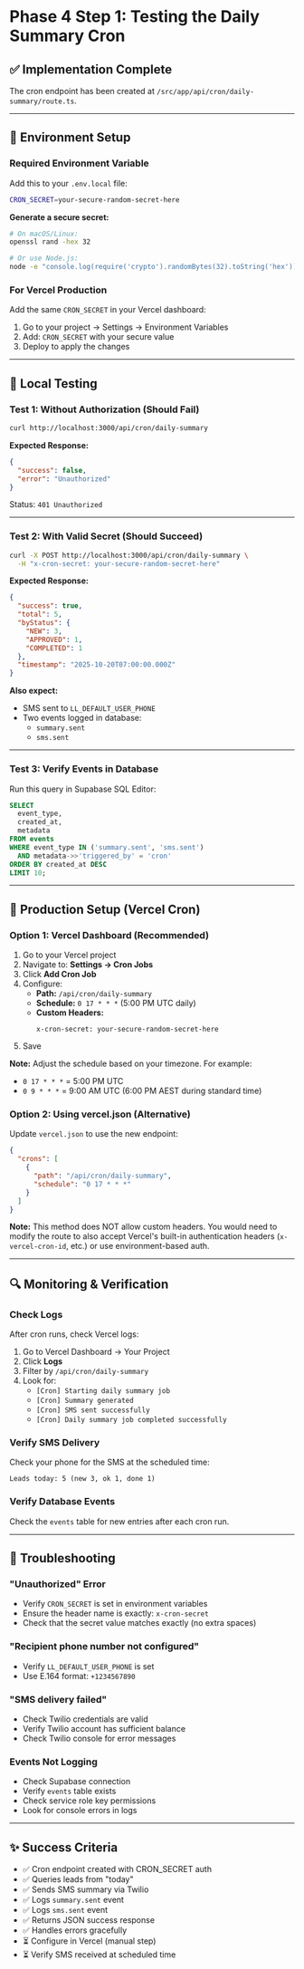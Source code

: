 # Phase 4 Step 1: Testing the Daily Summary Cron

## ✅ Implementation Complete

The cron endpoint has been created at `/src/app/api/cron/daily-summary/route.ts`.

---

## 🔧 Environment Setup

### Required Environment Variable

Add this to your `.env.local` file:

```bash
CRON_SECRET=your-secure-random-secret-here
```

**Generate a secure secret:**
```bash
# On macOS/Linux:
openssl rand -hex 32

# Or use Node.js:
node -e "console.log(require('crypto').randomBytes(32).toString('hex'))"
```

### For Vercel Production

Add the same `CRON_SECRET` in your Vercel dashboard:
1. Go to your project → Settings → Environment Variables
2. Add: `CRON_SECRET` with your secure value
3. Deploy to apply the changes

---

## 🧪 Local Testing

### Test 1: Without Authorization (Should Fail)

```bash
curl http://localhost:3000/api/cron/daily-summary
```

**Expected Response:**
```json
{
  "success": false,
  "error": "Unauthorized"
}
```

Status: `401 Unauthorized`

---

### Test 2: With Valid Secret (Should Succeed)

```bash
curl -X POST http://localhost:3000/api/cron/daily-summary \
  -H "x-cron-secret: your-secure-random-secret-here"
```

**Expected Response:**
```json
{
  "success": true,
  "total": 5,
  "byStatus": {
    "NEW": 3,
    "APPROVED": 1,
    "COMPLETED": 1
  },
  "timestamp": "2025-10-20T07:00:00.000Z"
}
```

**Also expect:**
- SMS sent to `LL_DEFAULT_USER_PHONE`
- Two events logged in database:
  - `summary.sent` 
  - `sms.sent`

---

### Test 3: Verify Events in Database

Run this query in Supabase SQL Editor:

```sql
SELECT 
  event_type,
  created_at,
  metadata
FROM events
WHERE event_type IN ('summary.sent', 'sms.sent')
  AND metadata->>'triggered_by' = 'cron'
ORDER BY created_at DESC
LIMIT 10;
```

---

## 🚀 Production Setup (Vercel Cron)

### Option 1: Vercel Dashboard (Recommended)

1. Go to your Vercel project
2. Navigate to: **Settings → Cron Jobs**
3. Click **Add Cron Job**
4. Configure:
   - **Path:** `/api/cron/daily-summary`
   - **Schedule:** `0 17 * * *` (5:00 PM UTC daily)
   - **Custom Headers:**
     ```
     x-cron-secret: your-secure-random-secret-here
     ```
5. Save

**Note:** Adjust the schedule based on your timezone. For example:
- `0 17 * * *` = 5:00 PM UTC
- `0 9 * * *` = 9:00 AM UTC (6:00 PM AEST during standard time)

### Option 2: Using vercel.json (Alternative)

Update `vercel.json` to use the new endpoint:

```json
{
  "crons": [
    {
      "path": "/api/cron/daily-summary",
      "schedule": "0 17 * * *"
    }
  ]
}
```

**Note:** This method does NOT allow custom headers. You would need to modify the route to also accept Vercel's built-in authentication headers (`x-vercel-cron-id`, etc.) or use environment-based auth.

---

## 🔍 Monitoring & Verification

### Check Logs

After cron runs, check Vercel logs:
1. Go to Vercel Dashboard → Your Project
2. Click **Logs**
3. Filter by `/api/cron/daily-summary`
4. Look for:
   - `[Cron] Starting daily summary job`
   - `[Cron] Summary generated`
   - `[Cron] SMS sent successfully`
   - `[Cron] Daily summary job completed successfully`

### Verify SMS Delivery

Check your phone for the SMS at the scheduled time:
```
Leads today: 5 (new 3, ok 1, done 1)
```

### Verify Database Events

Check the `events` table for new entries after each cron run.

---

## 🐛 Troubleshooting

### "Unauthorized" Error
- Verify `CRON_SECRET` is set in environment variables
- Ensure the header name is exactly: `x-cron-secret`
- Check that the secret value matches exactly (no extra spaces)

### "Recipient phone number not configured"
- Verify `LL_DEFAULT_USER_PHONE` is set
- Use E.164 format: `+1234567890`

### "SMS delivery failed"
- Check Twilio credentials are valid
- Verify Twilio account has sufficient balance
- Check Twilio console for error messages

### Events Not Logging
- Check Supabase connection
- Verify `events` table exists
- Check service role key permissions
- Look for console errors in logs

---

## ✨ Success Criteria

- ✅ Cron endpoint created with CRON_SECRET auth
- ✅ Queries leads from "today"
- ✅ Sends SMS summary via Twilio
- ✅ Logs `summary.sent` event
- ✅ Logs `sms.sent` event
- ✅ Returns JSON success response
- ✅ Handles errors gracefully
- ⏳ Configure in Vercel (manual step)
- ⏳ Verify SMS received at scheduled time

